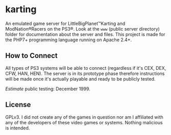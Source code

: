 # karting
An emulated game server for LittleBigPlanet™Karting and ModNation®Racers on the PS3®. Look at the `www` (public server directory) folder for documentation about the server and files. This project is made for the PHP7+ programming language running on Apache 2.4+.

## How to Connect
All types of PS3 systems will be able to connect (regardless if it's CEX, DEX, CFW, HAN, HEN). The server is in its prototype phase therefore instructions will be made once it's actually playable and ready to be publicly tested.

*Estimate* public testing: December 1999.

## License
GPLv3. I did not create any of the games in question nor am I affiliated with any of the developers of these video games or systems. Nothing malicious is intended.
